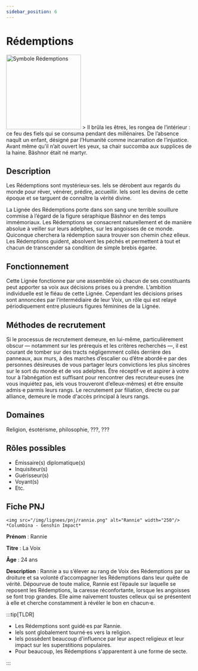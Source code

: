 ```yaml
---
sidebar_position: 6
---
```


# Rédemptions

<Columns>
  <Column className="col--3">
    <img src="/img/lignees/redemptions.png" alt="Symbole Rédemptions" width="200"/>
  </Column>
  <Column>
> Il brûla les êtres, les rongea de l’intérieur : ce feu des fiels qui se consuma pendant des millénaires. De l’absence naquît un enfant, désigné par l’Humanité comme incarnation de l’injustice. Avant même qu’il n’ait ouvert les yeux, sa chair succomba aux supplices de la haine. Bäshnor était né martyr.
  </Column>
</Columns>

## Description

Les Rédemptions sont mystérieux·ses. Iels se dérobent aux regards du monde pour rêver, vénérer, prédire, accueillir. Iels sont les devins de cette époque et se targuent de connaître la vérité divine.

La Lignée des Rédemptions porte dans son sang une terrible souillure commise à l’égard de la figure séraphique Bäshnor en des temps immémoriaux. Les Rédemptions se consacrent naturellement et de manière absolue à veiller sur leurs adelphes, sur les angoisses de ce monde. Quiconque cherchera la rédemption saura trouver son chemin chez elleux. Les Rédemptions guident, absolvent les péchés et permettent à tout et chacun de transcender sa condition de simple brebis égarée.

## Fonctionnement

Cette Lignée fonctionne par une assemblée où chacun de ses constituants peut apporter sa voix aux décisions prises ou à prendre. L’ambition individuelle est le fléau de cette Lignée. Cependant les décisions prises sont annoncées par l’intermédiaire de leur Voix, un rôle qui est relayé périodiquement entre plusieurs figures féminines de la Lignée.

## Méthodes de recrutement

Si le processus de recrutement demeure, en lui-même, particulièrement obscur — notamment sur les prérequis et les critères recherchés —, il est courant de tomber sur des tracts négligemment collés derrière des panneaux, aux murs, à des marches d’escalier ou d’être abordé·e par des personnes désireuses de vous partager leurs convictions les plus sincères sur le sort du monde et de vos adelphes. Être réceptif·ve et aspirer à votre tour à l’abnégation est suffisant pour rencontrer des recruteur·euses (ne vous inquiétez pas, iels vous trouveront d’elleux-mêmes) et être ensuite admis·e parmis leurs rangs. Le recrutement par filiation, directe ou par alliance, demeure le mode d'accès principal à leurs rangs.

## Domaines

Religion, ésotérisme, philosophie, ???, ???

## Rôles possibles

- Émissaire(s) diplomatique(s)
- Inquisiteur(s)
- Guérisseur(s)
- Voyant(s)
- Etc.

## Fiche PNJ

<Columns>
  <Column className='col--4'>

    <img src="/img/lignees/pnj/rannie.png" alt="Rannie" width="250"/>
    *Columbina - Genshin Impact*

  </Column>
  <Column>

**Prénom** : Rannie

**Titre** : La Voix

**Âge** : 24 ans

**Description** : Rannie a su s’élever au rang de Voix des Rédemptions par sa droiture et sa volonté d’accompagner les Rédemptions dans leur quête de vérité. Dépourvue de toute malice, Rannie est l’épaule sur laquelle se reposent les Rédemptions, la caresse réconfortante, lorsque les angoisses se font trop grandes. Elle aime naïvement toustes celleux qui se présentent à elle et cherche constamment à révéler le bon en chacun·e.
</Column>
</Columns>

:::tip[TLDR]

- Les Rédemptions sont guidé·es par Rannie.
- Iels sont globalement tourné·es vers la religion.
- Iels possèdent beaucoup d'influence par leur aspect religieux et leur impact sur les superstitions populaires.
- Pour beaucoup, les Rédemptions s'apparentent à une forme de secte.

:::
